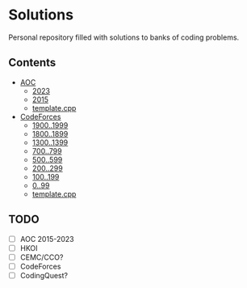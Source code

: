 # Solutions
Personal repository filled with solutions to banks of coding problems.

## Contents

- [AOC]()
  - [2023](https://github.com/wylited/solutions/tree/master/AOC/23)
  - [2015](https://github.com/wylited/solutions/tree/master/AOC/15)
  - [template.cpp](https://github.com/wylited/solutions/blob/master/AOC/template.cpp)
- [CodeForces](https://github.com/wylited/solutions/tree/master/cf)
  - [1900..1999](https://github.com/wylited/solutions/tree/master/cf/1900..1999)
  - [1800..1899](https://github.com/wylited/solutions/tree/master/cf/1800..1899)
  - [1300..1399](https://github.com/wylited/solutions/tree/master/cf/1300..1399)
  - [700..799](https://github.com/wylited/solutions/tree/master/cf/700..799)
  - [500..599](https://github.com/wylited/solutions/tree/master/cf/500..599)
  - [200..299](https://github.com/wylited/solutions/tree/master/cf/200..299)
  - [100..199](https://github.com/wylited/solutions/tree/master/cf/100..199)
  - [0..99](https://github.com/wylited/solutions/tree/master/cf/0..99)
  - [template.cpp](https://github.com/wylited/solutions/blob/master/cf/template.cpp) 

## TODO
- [ ] AOC 2015-2023
- [ ] HKOI
- [ ] CEMC/CCO?
- [ ] CodeForces
- [ ] CodingQuest?
